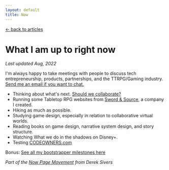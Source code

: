 ```yaml
---
layout: default
title: Now
---
```


[← back to articles](/)

# What I am up to right now

_Last updated Aug, 2022_

I'm always happy to take meetings with people to discuss tech entrepreneurship, products, partnerships, and the TTRPG/Gaming industry. [Send me an email if you want to chat.](mailto:adam.waselnuk@gmail.com)

- Thinking about what's next. [Should we collaborate?](/collaborate)
- Running some Tabletop RPG websites from [Sword & Source](https://swordandsource.ca), a company I created.
- Hiking as much as possible.
- Studying game design, especially in relation to collaborative virtual worlds.
- Reading books on game design, narrative system design, and story structure.
- Watching What we do in the shadows on Disney+.
- Testing [CODEOWNERS.com](https://codeowners.com)

Bonus: [See all my bootstrapper milestones here](/milestones)

_Part of the [Now Page Movement](https://sivers.org/nowff) from Derek Sivers_
